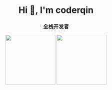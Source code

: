 <h1 align="center">Hi 👋, I'm coderqin</h1>
<h3 align="center">全栈开发者</h3>


<div align="center"> 
 <img height="160" src="https://readme.stats.imqinhao.cn/api?username=hysmdd&count_private=true&theme=tokyonight&show_icons=true&locale=cn" /> 
 <img height="160" src="https://readme.stats.imqinhao.cn/api/top-langs/?username=hysmdd&count_private=true&layout=compact&theme=tokyonight&locale=cn" />
</div>
